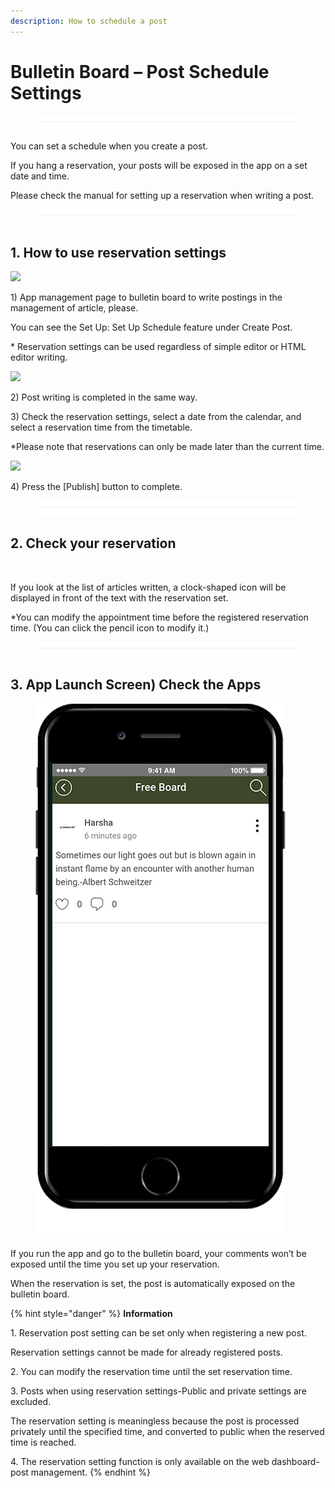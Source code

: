 ```yaml
---
description: How to schedule a post
---
```


# Bulletin Board – Post Schedule Settings

<figure><img src="../../../.gitbook/assets/구분선 (1).PNG" alt=""><figcaption></figcaption></figure>

You can set a schedule when you create a post.

If you hang a reservation, your posts will be exposed in the app on a set date and time.

Please check the manual for setting up a reservation when writing a post.

<figure><img src="../../../.gitbook/assets/구분선 (1).PNG" alt=""><figcaption></figcaption></figure>

## **1. How to use reservation settings**

![](https://support.swing2app.com/wp-content/uploads/2020/09/vhjj.png)

1\) App management page to bulletin board to write postings in the management of article, please.

You can see the Set Up: Set Up Schedule feature under Create Post.

\* Reservation settings can be used regardless of simple editor or HTML editor writing.



![](https://support.swing2app.com/wp-content/uploads/2020/09/bh.png)

2\) Post writing is completed in the same way.

3\) Check the reservation settings, select a date from the calendar, and select a reservation time from the timetable.

\*Please note that reservations can only be made later than the current time.



![](https://support.swing2app.com/wp-content/uploads/2020/09/hhk.png)

4\) Press the \[Publish] button to complete.



<figure><img src="../../../.gitbook/assets/구분선 (1).PNG" alt=""><figcaption></figcaption></figure>



## **2. Check your reservation** &#x20;

<div align="left">

<img src="https://support.swing2app.com/wp-content/uploads/2020/09/bnbhj.png" alt="">

</div>

If you look at the list of articles written, a clock-shaped icon will be displayed in front of the text with the reservation set.

\*You can modify the appointment time before the registered reservation time. (You can click the pencil icon to modify it.)

<figure><img src="../../../.gitbook/assets/구분선 (1).PNG" alt=""><figcaption></figcaption></figure>

## **3. App Launch Screen) Check the Apps** &#x20;

<figure><img src="../../../.gitbook/assets/free board.png" alt=""><figcaption></figcaption></figure>

If you run the app and go to the bulletin board, your comments won’t be exposed until the time you set up your reservation.

When the reservation is set, the post is automatically exposed on the bulletin board.



{% hint style="danger" %}
**Information**

1\. Reservation post setting can be set only when registering a new post.

Reservation settings cannot be made for already registered posts.

2\. You can modify the reservation time until the set reservation time.

3\. Posts when using reservation settings-Public and private settings are excluded.

The reservation setting is meaningless because the post is processed privately until the specified time, and converted to public when the reserved time is reached.

4\. The reservation setting function is only available on the web dashboard-post management.
{% endhint %}

